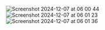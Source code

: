 ![Screenshot 2024-12-07 at 06 00 44](https://github.com/user-attachments/assets/0bb1b98f-9343-46c8-a655-8e1889674a25)
![Screenshot 2024-12-07 at 06 01 23](https://github.com/user-attachments/assets/1284b48f-934e-49e5-a495-8f7a11266e36)
![Screenshot 2024-12-07 at 06 01 36](https://github.com/user-attachments/assets/816565c5-0df3-4f66-a486-0102bee9ab4c)
